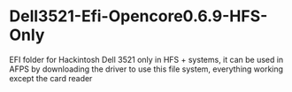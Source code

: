 # Dell3521-Efi-Opencore0.6.9-HFS-Only

EFI folder for Hackintosh Dell 3521 only in HFS + systems, it can be used in AFPS by downloading the driver to use this file system, everything working except the card reader
